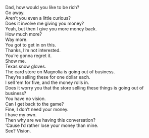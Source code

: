 Dad, how would you like to be rich?  
Go away.  
Aren’t you even a little curious?  
Does it involve me giving you money?  
Yeah, but then I give you more money back.  
How much more?  
Way more.  
You got to get in on this.  
Thanks, I’m not interested.  
You’re gonna regret it.  
Show me.  
Texas snow gloves.  
The card store on Magnolia is going out of business.  
They’re selling these for one dollar each.  
I sell ‘em for five, and the money rolls in.  
Does it worry you that the store selling these things is going out of business?  
You have no vision.  
Can I get back to the game?  
Fine, I don’t need your money.  
I have my own.  
Then why are we having this conversation?  
‘Cause I’d rather lose your money than mine.  
See? Vision.  
